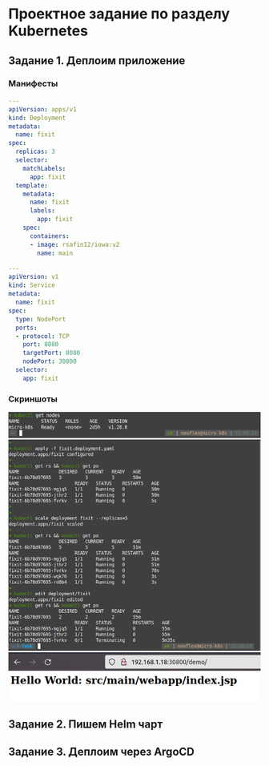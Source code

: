 
# Проектное задание по разделу Kubernetes  

## Задание 1. Деплоим приложение  
### Манифесты
```yaml
---
apiVersion: apps/v1
kind: Deployment
metadata:
  name: fixit
spec:
  replicas: 3
  selector:
    matchLabels:
      app: fixit
  template:
    metadata:
      name: fixit
      labels:
        app: fixit
    spec:
      containers:
      - image: rsafin12/iowa:v2
        name: main
```
```yaml
---
apiVersion: v1
kind: Service
metadata:
  name: fixit
spec:
  type: NodePort
  ports:
  - protocol: TCP
    port: 8080
    targetPort: 8080
    nodePort: 30800
  selector:
    app: fixit
```
### Скриншоты  
![kubectl_get_nodes](https://github.com/RSafin12/neoflex-linux-rsafin-task1/blob/main/Screenshots/k8s_screens/kubectl_get_nodes.png)  
![pods_scaling](https://github.com/RSafin12/neoflex-linux-rsafin-task1/blob/main/Screenshots/k8s_screens/kube_scaling.png)  
![nodeport](https://github.com/RSafin12/neoflex-linux-rsafin-task1/blob/main/Screenshots/k8s_screens/nodeport.png)  


## Задание 2. Пишем Helm чарт  

## Задание 3. Деплоим через ArgoCD
